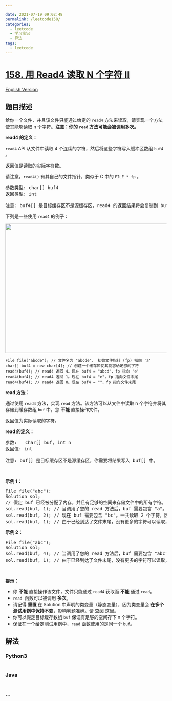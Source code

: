 ```yaml
---

date: 2021-07-19 09:02:48
permalink: /leetcode158/
categories:
  - leetcode
  - 学习笔记
  - 算法  
tags:
  - leetcode
---
```

# [158. 用 Read4 读取 N 个字符 II](https://leetcode-cn.com/problems/read-n-characters-given-read4-ii-call-multiple-times)

[English Version](https://cdn.jsdelivr.net/gh/doocs/leetcode@main/solution/0100-0199/0158.Read%20N%20Characters%20Given%20Read4%20II%20-%20Call%20multiple%20times/README_EN.md)

## 题目描述

<!-- 这里写题目描述 -->

<p>给你一个文件，并且该文件只能通过给定的 <code>read4</code> 方法来读取，请实现一个方法使其能够读取 n 个字符。<strong>注意：你的</strong> <strong><code>read</code> 方法可能会被调用多次。</strong></p>

<p><strong>read4 的定义：</strong></p>

<p class="MachineTrans-lang-zh-CN"><code>read4</code> API 从文件中读取 4 个连续的字符，然后将这些字符写入缓冲区数组 <code>buf4</code> 。</p>

<p class="MachineTrans-lang-zh-CN">返回值是读取的实际字符数。</p>

<p class="MachineTrans-lang-zh-CN">请注意，<code>read4()</code> 有其自己的文件指针，类似于 C 中的 <code>FILE * fp</code> 。</p>

<pre>
参数类型: char[] buf4
返回类型: int

注意: buf4[] 是目标缓存区不是源缓存区，read4 的返回结果将会复制到 buf4[] 当中。
</pre>

<p>下列是一些使用 <code>read4</code> 的例子：</p>

<p><img alt="" src="https://cdn.jsdelivr.net/gh/doocs/leetcode@main/solution/0100-0199/0158.Read%20N%20Characters%20Given%20Read4%20II%20-%20Call%20multiple%20times/images/157_example.png" style="width: 600px; height: 403px;" /></p>

<pre>
<code>File file("abcde"); // 文件名为 "abcde"， 初始文件指针 (fp) 指向 'a' 
char[] buf4 = new char[4]; // 创建一个缓存区使其能容纳足够的字符
read4(buf4); // read4 返回 4。现在 buf4 = "abcd"，fp 指向 'e'
read4(buf4); // read4 返回 1。现在 buf4 = "e"，fp 指向文件末尾
read4(buf4); // read4 返回 0。现在 buf4 = ""，fp 指向文件末尾</code></pre>

<p><strong>read 方法：</strong></p>

<p>通过使用 <code>read4</code> 方法，实现 <code>read</code> 方法。该方法可以从文件中读取 n 个字符并将其存储到缓存数组 <code>buf</code> 中。您 <strong>不能 </strong>直接操作文件。</p>

<p>返回值为实际读取的字符。</p>

<p><strong>read 的定义：</strong></p>

<pre>
参数:   char[] buf, int n
返回值: int

注意: buf[] 是目标缓存区不是源缓存区，你需要将结果写入 buf[] 中。
</pre>

<p> </p>

<p><strong>示例 1：</strong></p>

<pre>
File file("abc");
Solution sol;
// 假定 buf 已经被分配了内存，并且有足够的空间来存储文件中的所有字符。
sol.read(buf, 1); // 当调用了您的 read 方法后，buf 需要包含 "a"。 一共读取 1 个字符，因此返回 1。
sol.read(buf, 2); // 现在 buf 需要包含 "bc"。一共读取 2 个字符，因此返回 2。
sol.read(buf, 1); // 由于已经到达了文件末尾，没有更多的字符可以读取，因此返回 0。
</pre>

<p><strong>示例 2：</strong></p>

<pre>
File file("abc");
Solution sol;
sol.read(buf, 4); // 当调用了您的 read 方法后，buf 需要包含 "abc"。 一共只能读取 3 个字符，因此返回 3。
sol.read(buf, 1); // 由于已经到达了文件末尾，没有更多的字符可以读取，因此返回 0。
</pre>

<p> </p>

<p><strong>提示：</strong></p>

<ul>
	<li>你 <strong>不能</strong> 直接操作该文件，文件只能通过 <code>read4</code> 获取而 <strong>不能</strong> 通过 <code>read</code>。</li>
	<li><code>read</code>  函数可以被调用 <strong>多次</strong>。</li>
	<li>请记得 <strong>重置 </strong>在 Solution 中声明的类变量（静态变量），因为类变量会 <strong>在多个测试用例中保持不变</strong>，影响判题准确。请 <a href="https://support.leetcode-cn.com/hc/kb/section/1071534/" target="_blank">查阅</a> 这里。</li>
	<li>你可以假定目标缓存数组 <code>buf</code> 保证有足够的空间存下 n 个字符。 </li>
	<li>保证在一个给定测试用例中，<code>read</code> 函数使用的是同一个 <code>buf</code>。</li>
</ul>


## 解法

<!-- 这里可写通用的实现逻辑 -->

<!-- tabs:start -->

### **Python3**

<!-- 这里可写当前语言的特殊实现逻辑 -->

```python

```

### **Java**

<!-- 这里可写当前语言的特殊实现逻辑 -->

```java

```

### **...**

```

```

<!-- tabs:end -->
